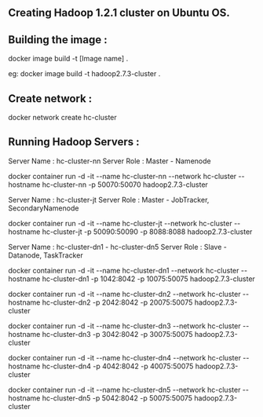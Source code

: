 Creating Hadoop 1.2.1 cluster on Ubuntu OS. 
-------------------------------------------

Building the image :
--------------------

docker image build -t [Image name] .

eg:
docker image build -t hadoop2.7.3-cluster .


Create network :
---------------

docker network create hc-cluster

Running Hadoop Servers :
-----------------------

Server Name : hc-cluster-nn
Server Role : Master - Namenode

docker container run -d -it --name hc-cluster-nn --network hc-cluster --hostname hc-cluster-nn -p 50070:50070 hadoop2.7.3-cluster 

Server Name : hc-cluster-jt
Server Role : Master - JobTracker, SecondaryNamenode

docker container run -d -it --name hc-cluster-jt --network hc-cluster --hostname hc-cluster-jt -p 50090:50090 -p 8088:8088 hadoop2.7.3-cluster 

Server Name : hc-cluster-dn1 - hc-cluster-dn5
Server Role : Slave - Datanode, TaskTracker

docker container run -d -it --name hc-cluster-dn1 --network hc-cluster --hostname hc-cluster-dn1 -p 1042:8042 -p 10075:50075 hadoop2.7.3-cluster 

docker container run -d -it --name hc-cluster-dn2 --network hc-cluster --hostname hc-cluster-dn2 -p 2042:8042 -p 20075:50075 hadoop2.7.3-cluster 

docker container run -d -it --name hc-cluster-dn3 --network hc-cluster --hostname hc-cluster-dn3 -p 3042:8042 -p 30075:50075 hadoop2.7.3-cluster 

docker container run -d -it --name hc-cluster-dn4 --network hc-cluster --hostname hc-cluster-dn4 -p 4042:8042 -p 40075:50075 hadoop2.7.3-cluster 

docker container run -d -it --name hc-cluster-dn5 --network hc-cluster --hostname hc-cluster-dn5 -p 5042:8042 -p 50075:50075 hadoop2.7.3-cluster 
